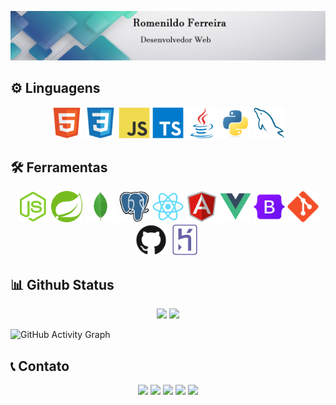 [![](https://github.com/Romenildo/Romenildo/blob/main/imgs/profile.png)](https://github.com/Romenildo)



## **⚙️ Linguagens**

<p align="center">
  
  <div align="center">
    
  <img height="50" src="https://github.com/devicons/devicon/blob/master/icons/html5/html5-original.svg">
  <img height="50" src="https://github.com/devicons/devicon/blob/master/icons/css3/css3-original.svg">
  <img height="50" src="https://github.com/devicons/devicon/blob/master/icons/javascript/javascript-original.svg">
  <img height="50" src="https://github.com/devicons/devicon/blob/master/icons/typescript/typescript-original.svg">
  <img height="50" src="https://github.com/devicons/devicon/blob/master/icons/java/java-original.svg">
  <img height="50" src="https://github.com/devicons/devicon/blob/master/icons/python/python-original.svg">
  <img height="50" src="https://github.com/devicons/devicon/blob/master/icons/mysql/mysql-original.svg">
  
    
  </div>
  </p>


  
## **🛠️ Ferramentas**
<p align="center">
  
  <div align="center">
   
  <img height="50" src="https://github.com/devicons/devicon/blob/master/icons/nodejs/nodejs-original.svg">
  <img height="50" src="https://github.com/devicons/devicon/blob/master/icons/spring/spring-original.svg">
    
  <img height="50" src="https://github.com/devicons/devicon/blob/master/icons/mongodb/mongodb-original.svg">
  <img height="50" src="https://github.com/devicons/devicon/blob/master/icons/postgresql/postgresql-original.svg">
    
  <img height="50" src="https://github.com/devicons/devicon/blob/master/icons/react/react-original.svg">
  <img height="50" src="https://github.com/devicons/devicon/blob/master/icons/angularjs/angularjs-original.svg">
  <img height="50" src="https://github.com/devicons/devicon/blob/master/icons/vuejs/vuejs-original.svg">
    
  <img height="50" src="https://github.com/devicons/devicon/blob/master/icons/bootstrap/bootstrap-original.svg">
    
  <img height="50" src="https://github.com/devicons/devicon/blob/master/icons/git/git-original.svg">
  <img height="50" src="https://github.com/devicons/devicon/blob/master/icons/github/github-original.svg">
  <img height="50" src="https://github.com/devicons/devicon/blob/master/icons/heroku/heroku-original.svg">
    
  </div>
  </p>
  
 ## **📊 Github Status**

<p align="center">
  
  <img src="https://github-readme-stats.vercel.app/api?username=Romenildo&count_private=true&show_icons=true&&text_color=000&icon_color=000&bg_color=0,3e7f98,79b6ba,dcdce0,ffffff&theme=graywhite&line_height=33">
  <img src="https://github-readme-stats.vercel.app/api/top-langs/?username=verma-anushka&count_private=true&hide=scss,css,,ejs&&text_color=000&icon_color=000&bg_color=0,3e7f98,79b6ba,ADD8E6,ffffff&theme=graywhite&line_height=10">
</p>

![GitHub Activity Graph](https://activity-graph.herokuapp.com/graph?username=Romenildo&bg_color=dcdce0&color=000000&line=00BFFF&point=ffffff&area=true&hide_border=true) 


## **📞 Contato**

<p align="center">
  <a href=""><img src="https://img.shields.io/badge/site-7FFFD4?style=for-the-badge&logo=google&logoColor=white"/></a>
  <a href="https://https://github.com/Romenildo"><img src="https://img.shields.io/badge/Github-100000?style=for-the-badge&logo=github&logoColor=white"/></a>
  <a href="https://www.linkedin.com/in/"><img src="https://img.shields.io/badge/Linkedin-0077B5?style=for-the-badge&logo=linkedin&logoColor=white"/></a>
  <a href="https://discord.gg/"><img src="https://img.shields.io/badge/Discord-7289DA?style=for-the-badge&logo=discord&logoColor=white"/></a>
  <a href="mailto:Romenildoferreira@gamil.com"><img src="https://img.shields.io/badge/gmail-FF6347?style=for-the-badge&logo=gmail&logoColor=white"/></a>

 

